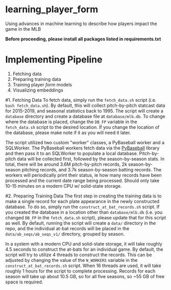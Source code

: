 # learning_player_form
Using advances in machine learning to describe how players impact the game in the MLB

**Before proceeding, please install all packages listed in requirements.txt**


# Implementing Pipeline
1. Fetching data
2. Preparing training data
3. Training player _form_ models
4. Visualizing embeddings

#1. Fetching Data
To fetch data, simply run the `fetch_data.sh` script (i.e. `bash fetch_data.sh`).
By default, this will collect pitch-by-pitch statcast data for 2015-2019, and seasonal statistics back to 1995.
The script will create a `database` directory and create a database file at `database/mlb.db`. To change where the
database is placed, change the `DB_FP` variable in the `fetch_data.sh` script to the desired location. If you change the
location of the database, please make note if it as you will need it later.

The script utilized two custom "worker" classes, a PyBaseball worker and a SQLWorker.
The PyBaseball workers fetch data via the [PyBaseball](https://github.com/jldbc/pybaseball) library and then pass it to 
an SQLWorker to populate a local database. Pitch-by-pitch data will be collected first, followed by the season-by-season
stats. In total, there will be around 3.6M pitch-by-pitch records, 2k season-by-season pitching records, and 3.7k
season-by-season batting records.
The workers will periodically print their status, ie how many records have been processed and the current date range
being processed. Should only take 10-15 minutes on a modern CPU w/ solid-state storage.

#2. Preparing Training Data
The first step in creating the training data is to make a single record for each plate appearance in the newly 
constructed database. To do so, simply run the `construct_at_bat_records.sh` script. If you created the database in a
location other than `database/mlb.db` (i.e. you changed `DB_FP` in the `fetch_data.sh` script), please update that for
this script as well. By default, running the script will create a `data/` directory in the repo, and the individual
at-bat records will be placed in the `data/ab_seqs/ab_seqs_v1/` directory, grouped by season.

In a system with a modern CPU and solid-state storage, it will take roughly 4.5 seconds to construct the at-bats for an
individual game. By default, the script will try to utilize 4 threads to construct the records. This can be adjusted
by changing the value of the `N_WORKERS` variable in the `construct_at_bat_records.sh` script. When 16 threads are used,
it will take roughly 1 hours for the script to complete processing. Records for each season will take up about 10.5 GB,
so for all five seasons, so ~55 GB of free space is required.
